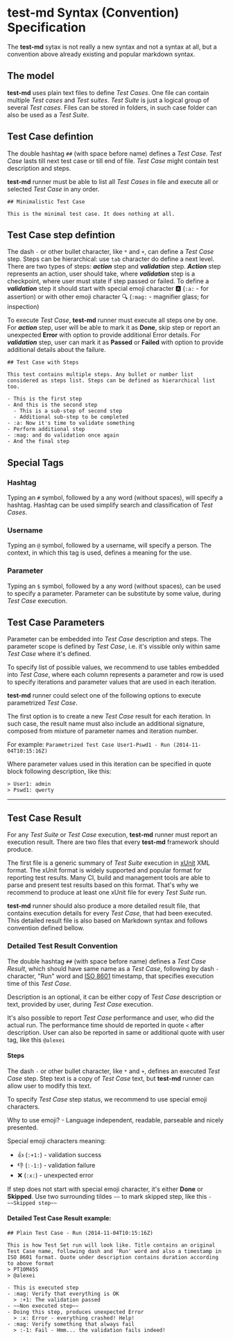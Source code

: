 # test-md Syntax (Convention) Specification

The **test-md** sytax is not really a new syntax and not a syntax at all, but a convention above already existing and popular markdown syntax.

## The model

**test-md** uses plain text files to define _Test Cases_. One file can contain multiple _Test cases_ and _Test suites_.
_Test Suite_ is just a logical group of several _Test cases_. Files can be stored in folders, in such case folder can also be used as a _Test Suite_.

## Test Case defintion

The double hashtag ``##`` (with space before name) defines a _Test Case_.
_Test Case_ lasts till next test case or till end of file. _Test Case_ might contain test description and steps.

**test-md** runner must be able to list all _Test Cases_ in file and execute all or selected _Test Case_ in any order.

```
## Minimalistic Test Case

This is the minimal test case. It does nothing at all.
```

## Test Case step defintion

The dash ``-`` or other bullet character, like ``*`` and ``+``, can define a _Test Case_ step. Steps can be hierarchical: use ``tab`` character do define a next level.
There are two types of steps: ***action*** step and ***validation*** step. ***Action*** step represents an action, user should take, where ***validation*** step is a checkpoint, where user must state if step passed or failed. To define a ***validation*** step it should start with special emoji character :a: (``:a:`` - for assertion) or with other emoji character :mag: (``:mag:`` - magnifier glass; for inspection)

To execute _Test Case_, **test-md** runner must execute all steps one by one. For ***action*** step, user will be able to mark it as **Done**, skip step or report an unexpected **Error** with option to provide additional Error details. For ***validation*** step, user can mark it as **Passed** or **Failed** with option to provide additional details about the failure.

```
## Test Case with Steps

This test contains multiple steps. Any bullet or number list considered as steps list. Steps can be defined as hierarchical list too.

- This is the first step
- And this is the second step
  - This is a sub-step of second step
  - Additional sub-step to be completed
- :a: Now it's time to validate something
- Perform additional step
- :mag: and do validation once again
- And the final step
```

## Special Tags

### Hashtag

Typing an ``#`` symbol, followed by a any word (without spaces), will specify a hashtag. Hashtag can be used simplify search and classification of _Test Cases_.

### Username

Typing an ``@`` symbol, followed by a username, will specify a person. The context, in which this tag is used, defines a meaning for the use.

### Parameter

Typing an ``$`` symbol, followed by a any word (without spaces), can be used to specify a parameter. Parameter can be substitute by some value, during _Test Case_ execution.

## Test Case Parameters

Parameter can be embedded into _Test Case_ description and steps. The parameter scope is defined by _Test Case_, i.e. it's vissible only within same _Test Case_ where it's defined.

To specify list of possible values, we recommend to use tables embedded into _Test Case_, where each column represents a parameter and row is used to specify iterations and parameter values that are used in each iteration.

**test-md** runner could select one of the following options to execute parametrized _Test Case_.

The first option is to create a new _Test Case_ result for each iteration. In such case, the result name must also include an additional signature, composed from mixture of parameter names and iteration number.

For example:
``Parametrized Test Case User1-Pswd1 - Run (2014-11-04T10:15:16Z)``

Where parameter values used in this iteration can be specified in quote block following description, like this:

```
> User1: admin
> Pswd1: qwerty
```

---

## Test Case Result

For any _Test Suite_ or _Test Case_ execution, **test-md** runner must report an execution result. There are two files that every **test-md** framework should produce.

The first file is a generic summary of _Test Suite_ execution in [xUnit](http://windyroad.com.au/dl/Open%20Source/JUnit.xsd) XML format. The xUnit format is widely supported and popular format for reporting test results. Many CI, build and management tools are able to parse and present test results based on this format. That's why we recommend to produce at least one xUnit file for every _Test Suite_ run.

**test-md** runner should also produce a more detailed result file, that contains execution details for every _Test Case_, that had been executed. This detailed result file is also based on Markdown syntax and follows convention defined bellow.

### Detailed Test Result Convention

The double hashtag ``##`` (with space before name) defines a _Test Case Result_, which should have same name as a _Test Case_, following by dash ``-`` character, "Run" word and [ISO 8601](http://en.wikipedia.org/wiki/ISO_8601) timestamp, that specifies execution time of this _Test Case_.

Description is an optional, it can be either copy of _Test Case_ description or text, provided by user, during _Test Case_ execution.

It's also possible to report _Test Case_ performance and user, who did the actual run. The performance time should de reported in quote ``<`` after description. User can also be reported in same or additional quote with user tag, like this ``@alexei``

#### Steps

The dash ``-`` or other bullet character, like ``*`` and ``+``, defines an executed _Test Case_ step. Step text is a copy of _Test Case_ text, but **test-md** runner can allow user to modify this text.

To specify _Test Case_ step status, we recommend to use special emoji characters.

Why to use emoji? - Language independent, readable, parseable and nicely presented.

Special emoji characters meaning:
- :+1: (``:+1:``) - validation success
- :-1: (``:-1:``) - validation failure
- :x: (``:x:``) - unexpected error

If step does not start with special emoji character, it's either **Done** or **Skipped**. Use two surrounding tildes ``~~`` to mark skipped step, like this ``- ~~Skipped step~~``

#### Detailed Test Case Result example:

```
## Plain Test Case - Run (2014-11-04T10:15:16Z)

This is how Test Set run will look like. Title contains an original Test Case name, following dash and 'Run' word and also a timestamp in ISO 8601 format. Quote under description contains duration according to above format
> PT10M45S
> @alexei

- This is executed step
- :mag: Verify that everything is OK
  > :+1: The validation passed
- ~~Non executed step~~
- Doing this step, produces unexpected Error
  > :x: Error - everything crashed! Help!
- :mag: Verify something that always fail
  > :-1: Fail - Hmm... the validation fails indeed!
```
